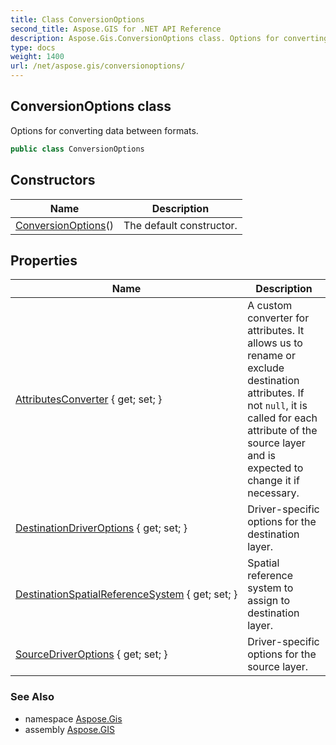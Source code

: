 ```yaml
---
title: Class ConversionOptions
second_title: Aspose.GIS for .NET API Reference
description: Aspose.Gis.ConversionOptions class. Options for converting data between formats
type: docs
weight: 1400
url: /net/aspose.gis/conversionoptions/
---
```

## ConversionOptions class

Options for converting data between formats.

```csharp
public class ConversionOptions
```

## Constructors

| Name | Description |
| --- | --- |
| [ConversionOptions](conversionoptions/)() | The default constructor. |

## Properties

| Name | Description |
| --- | --- |
| [AttributesConverter](../../aspose.gis/conversionoptions/attributesconverter/) { get; set; } | A custom converter for attributes. It allows us to rename or exclude destination attributes. If not `null`, it is called for each attribute of the source layer and is expected to change it if necessary. |
| [DestinationDriverOptions](../../aspose.gis/conversionoptions/destinationdriveroptions/) { get; set; } | Driver-specific options for the destination layer. |
| [DestinationSpatialReferenceSystem](../../aspose.gis/conversionoptions/destinationspatialreferencesystem/) { get; set; } | Spatial reference system to assign to destination layer. |
| [SourceDriverOptions](../../aspose.gis/conversionoptions/sourcedriveroptions/) { get; set; } | Driver-specific options for the source layer. |

### See Also

* namespace [Aspose.Gis](../../aspose.gis/)
* assembly [Aspose.GIS](../../)


